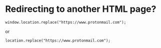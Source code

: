 # Redirecting to another HTML page?

    window.location.replace("https://www.protonmail.com");

or

    location.replace("https://www.protonmail.com");
